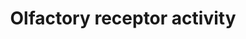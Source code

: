 ---
annotations:
- type: Cell Type Ontology
  value: olfactory receptor cell
- type: Pathway Ontology
  value: signaling pathway
authors:
- Fehrhart
- Mkutmon
- Khanspers
- MaintBot
- Elisa
description: Olfactory receptors are member of the class A rhodopsin-like family of
  G protein-coupled receptors (GPCRs) receptor molecules. They are sitting on the
  surface of olfactory receptor neurons in the olfactory bulb and responsible for
  detecting odors and initiation of signalling cascade. Humans have about 800 different
  genes for olfactory receptors. This gene list of olfactory receptors is generated
  from the gene ontology.
last-edited: 2016-07-25
organisms:
- Homo sapiens
redirect_from:
- /index.php/Pathway:WP3608
- /instance/WP3608
schema-jsonld:
- '@context': https://schema.org/
  '@id': https://wikipathways.github.io/pathways/WP3608.html
  '@type': Dataset
  creator:
    '@type': Organization
    name: WikiPathways
  description: Olfactory receptors are member of the class A rhodopsin-like family
    of G protein-coupled receptors (GPCRs) receptor molecules. They are sitting on
    the surface of olfactory receptor neurons in the olfactory bulb and responsible
    for detecting odors and initiation of signalling cascade. Humans have about 800
    different genes for olfactory receptors. This gene list of olfactory receptors
    is generated from the gene ontology.
  keywords:
  - OR10J3
  - OR2T34
  - OR5H2
  - OR7G3
  - OR4X2
  - OR2F1
  - OR10AB1P
  - OR4K2
  - OR10G2
  - OR2D3
  - OR51B4
  - OR8B12
  - OR2A14
  - OR5AC2
  - OR4B1
  - OR13H1
  - OR6V1
  - OR1S2
  - OR51E1
  - OR2L2
  - OR11H12
  - OR56A4
  - OR3A3
  - OR6C74
  - OR2T12
  - OR1I1
  - OR6C1
  - OR2M4
  - OR56B1
  - OR52N4
  - OR5I1
  - OR14A16
  - OR1J2
  - OR4C16
  - OR4S2
  - OR5K2
  - OR14I1
  - OR2T8
  - OR10P1
  - OR2AE1
  - OR52N2
  - OR1L6
  - OR4D2
  - OR14C36
  - OR52D1
  - OR2B3
  - OR8H1
  - OR52E4
  - OR5M3
  - OR52W1
  - OR3A2
  - OR6S1
  - OR2AJ1
  - OR4M2
  - OR5D18
  - OR4C3
  - OR5H6
  - OR4K15
  - OR51D1
  - OR52N5
  - OR56B4
  - OR8D2
  - OR2T35
  - OR2M3
  - OR10AD1
  - OR5D14
  - OR6T1
  - OR7D4
  - OR2W3
  - OR6F1
  - OR2A5
  - OR7A5
  - OR6C68
  - OR9I1
  - OR2H2
  - OR4D11
  - OR12D3
  - OR7E24
  - OR10G8
  - OR4N2
  - OR3A1
  - OR4D1
  - OR4F21
  - OR10T2
  - OR10V1
  - OR2T29
  - OR13G1
  - OR7A17
  - OR5B3
  - OR13C3
  - OR2A42
  - OR10A2
  - OR51A4
  - OR8K5
  - OR8A1
  - OR7C2
  - OR6C76
  - OR5H15
  - OR52B4
  - OR2K2
  - OR10A4
  - OR6A2
  - OR2AP1
  - OR10Q1
  - OR5H1
  - OR4C11
  - OR52L1
  - OR8H3
  - OR13C2
  - OR5AP2
  - OR5C1
  - OR10K2
  - OR2A25
  - OR10C1
  - OR2J3
  - OR6Q1
  - OR4C5
  - OR51B5
  - OR1E1
  - OR2V2
  - OR1D2
  - OR9G1
  - OR5L1
  - OR1G1
  - AC111177.1
  - OR4N4
  - OR2M7
  - OR7D2
  - OR8D4
  - OR5T1
  - OR8H2
  - OR2T2
  - OR10W1
  - OR2T1
  - OR4F3
  - OR5R1
  - OR2H1
  - OR2A1
  - OR2L8
  - OR10H4
  - OR52A5
  - OR51G2
  - OR51S1
  - OR2L3
  - OR2AG2
  - OR6C4
  - OR13C4
  - OR2T6
  - OR8B2
  - OR5M10
  - OR5K4
  - OR2D2
  - OR2G6
  - OR51B2
  - OR6C3
  - OR51B6
  - OR4A47
  - OR1S1
  - OR10G3
  - OR9A2
  - OR1F1
  - OR1L3
  - OR51J1
  - OR51G1
  - OR10R2
  - OR11H6
  - OR2T11
  - OR8D1
  - OR13F1
  - OR4N5
  - OR4X1
  - OR1C1
  - OR10A5
  - OR10J1
  - OR51F2
  - OR4M1
  - OR5B17
  - OR4D5
  - OR51V1
  - OR6C65
  - OR4C12
  - OR11H1
  - OR5B2
  - OR4F4
  - OR2W1
  - OR1L8
  - OR4F6
  - OR6N1
  - OR4Q3
  - OR51C1P
  - OR51M1
  - OR14K1
  - OR6B3
  - OR4F29
  - OR2A2
  - OR14J1
  - OR5T3
  - OR5B21
  - OR52I1
  - OR2T10
  - OR52N1
  - OR13C9
  - OR5D13
  - OR2Z1
  - OR10G7
  - OR13C5
  - OR8J3
  - OR4S1
  - OR4F17
  - OR52A1
  - OR2S2
  - OR51E2
  - OR10G4
  - OR5A1
  - AC022762.1
  - OR7A10
  - OR56A1
  - OR4D9
  - OR11L1
  - OR5T2
  - OR52M1
  - OR10H2
  - OR2L13
  - OR4D10
  - OR1D5
  - OR10H1
  - OR5H14
  - OR2F2
  - OR6B1
  - OR2B6
  - OR2T4
  - OR51I1
  - OR2A4
  - OR2J2
  - OR4K14
  - OR52K1
  - OR5M8
  - OR6P1
  - GPR150
  - OR2AT4
  - OR4L1
  - OR1E2
  - OR6C2
  - OR10G9
  - OR8U1
  - OR4A5
  - OR2M5
  - OR4K1
  - OR5F1
  - OR9K2
  - OR9A4
  - OR8K3
  - OR6N2
  - OR52H1
  - OR13A1
  - OR1M1
  - OR1L1
  - OR2G3
  - OR1Q1
  - OR10S1
  - OR2G2
  - OR12D2
  - OR52E6
  - OR5P3
  - OR5W2
  - OR10A6
  - OR10J5
  - OR2M2
  - OR13D1
  - OR1N2
  - OR4K5
  - OR51I2
  - OR2J1
  - OR4F16
  - OR1B1
  - OR4K13
  - OR51Q1
  - OR2C3
  - OR5AN1
  - OR2AK2
  - OR10Z1
  - OR9Q1
  - OR8B8
  - OR5AK2
  - OR13C8
  - OR10AG1
  - OR2B2
  - OR14A2
  - OR9G4
  - OR2V1
  - OR6K2
  - OR4A16
  - OR52E8
  - OR11A1
  - OR2A7
  - OR10D3
  - OR52J3
  - OR1A2
  - OR52R1
  - OR5V1
  - OR2Y1
  - OR7G2
  - OR5M1
  - OR56A3
  - OR4E2
  - OR51A2
  - OR10A7
  - OR1J1
  - OR4C15
  - OR10H3
  - OR6K3
  - OR2C1
  - OR1J4
  - OR8I2
  - OR13J1
  - OR1N1
  - OR5AU1
  - OR1A1
  - OR5B12
  - OR4F5
  - OR4C13
  - OR5K3
  - OR51H1P
  - GPBAR1
  - OR2L5
  - OR10A3
  - OR6C75
  - OR5J2
  - OR51F1
  - OR2T5
  - OR1K1
  - OR2T27
  - OR8K1
  - OR2T3
  - OR4D6
  - OR51A7
  - OR6Y1
  - OR8S1
  - OR7C1
  - OR5M11
  - OR5AR1
  - OR4F15
  - OR8J1
  - OR5M9
  - OR11H4
  - OR5A2
  - OR52I2
  - OR52K2
  - OR1L4
  - OR2A12
  - OR6C70
  - OR8B3
  - OR7G1
  - OR10K1
  - OR8B4
  - OR5P2
  - OR5L2
  - OR51L1
  - OR2B11
  - OR4P4
  - OR11G2
  - OR4C46
  - OR6M1
  - OR9Q2
  - OR6K6
  - OR10H5
  - OR52B6
  - OR6C6
  - OR4A15
  - OR5D16
  - OR10X1
  - OR2T33
  - OR6B2
  - OR6J1
  - OR6X1
  - OR4C6
  - OR5K1
  - OR2AG1
  - OR52E2
  - OR52B2
  - OR51T1
  - OR4K17
  - OR5AS1
  license: CC0
  name: Olfactory receptor activity
seo: CreativeWork
title: Olfactory receptor activity
wpid: WP3608
---